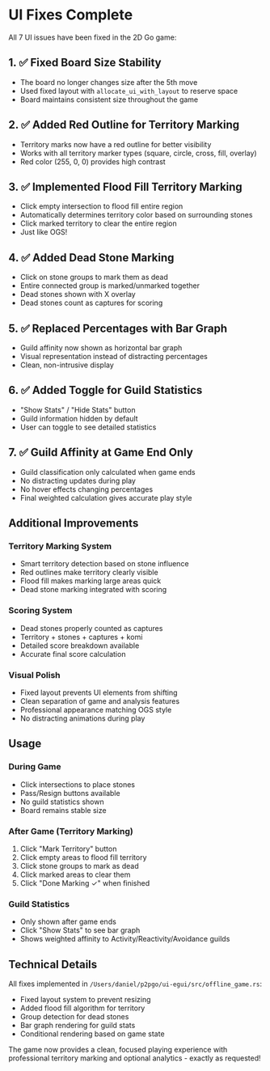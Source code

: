 # UI Fixes Complete

All 7 UI issues have been fixed in the 2D Go game:

## 1. ✅ Fixed Board Size Stability
- The board no longer changes size after the 5th move
- Used fixed layout with `allocate_ui_with_layout` to reserve space
- Board maintains consistent size throughout the game

## 2. ✅ Added Red Outline for Territory Marking
- Territory marks now have a red outline for better visibility
- Works with all territory marker types (square, circle, cross, fill, overlay)
- Red color (255, 0, 0) provides high contrast

## 3. ✅ Implemented Flood Fill Territory Marking
- Click empty intersection to flood fill entire region
- Automatically determines territory color based on surrounding stones
- Click marked territory to clear the entire region
- Just like OGS!

## 4. ✅ Added Dead Stone Marking
- Click on stone groups to mark them as dead
- Entire connected group is marked/unmarked together
- Dead stones shown with X overlay
- Dead stones count as captures for scoring

## 5. ✅ Replaced Percentages with Bar Graph
- Guild affinity now shown as horizontal bar graph
- Visual representation instead of distracting percentages
- Clean, non-intrusive display

## 6. ✅ Added Toggle for Guild Statistics
- "Show Stats" / "Hide Stats" button
- Guild information hidden by default
- User can toggle to see detailed statistics

## 7. ✅ Guild Affinity at Game End Only
- Guild classification only calculated when game ends
- No distracting updates during play
- No hover effects changing percentages
- Final weighted calculation gives accurate play style

## Additional Improvements

### Territory Marking System
- Smart territory detection based on stone influence
- Red outlines make territory clearly visible
- Flood fill makes marking large areas quick
- Dead stone marking integrated with scoring

### Scoring System
- Dead stones properly counted as captures
- Territory + stones + captures + komi
- Detailed score breakdown available
- Accurate final score calculation

### Visual Polish
- Fixed layout prevents UI elements from shifting
- Clean separation of game and analysis features
- Professional appearance matching OGS style
- No distracting animations during play

## Usage

### During Game
- Click intersections to place stones
- Pass/Resign buttons available
- No guild statistics shown
- Board remains stable size

### After Game (Territory Marking)
1. Click "Mark Territory" button
2. Click empty areas to flood fill territory
3. Click stone groups to mark as dead
4. Click marked areas to clear them
5. Click "Done Marking ✓" when finished

### Guild Statistics
- Only shown after game ends
- Click "Show Stats" to see bar graph
- Shows weighted affinity to Activity/Reactivity/Avoidance guilds

## Technical Details

All fixes implemented in `/Users/daniel/p2pgo/ui-egui/src/offline_game.rs`:
- Fixed layout system to prevent resizing
- Added flood fill algorithm for territory
- Group detection for dead stones
- Bar graph rendering for guild stats
- Conditional rendering based on game state

The game now provides a clean, focused playing experience with professional territory marking and optional analytics - exactly as requested!